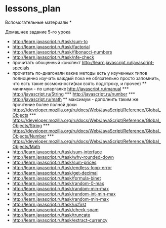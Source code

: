 # lessons_plan
Вспомогательные материалы
* 

Домашнее задание 5-го урока
* http://learn.javascript.ru/task/sum-to
* http://learn.javascript.ru/task/factorial
* http://learn.javascript.ru/task/fibonacci-numbers
* http://learn.javascript.ru/task/nfe-check
* прочитать обощенный конспект http://learn.javascript.ru/javascript-specials
* прочитать по-диагонали какие методы есть у изученных типов
полноценно изучать каждый пока не обязательно
просто запомнить, что есть такие возможности(как взять подстроку, и прочее)
** минимум - по шпаргалке http://javascript.ru/manual
*** http://javascript.ru/String
*** http://javascript.ru/number
*** http://javascript.ru/math
** максимум - дополнить таким же прочтение более полной доки
https://developer.mozilla.org/ru/docs/Web/JavaScript/Reference/Global_Objects
*** https://developer.mozilla.org/ru/docs/Web/JavaScript/Reference/Global_Objects/String
*** https://developer.mozilla.org/ru/docs/Web/JavaScript/Reference/Global_Objects/Number
*** https://developer.mozilla.org/ru/docs/Web/JavaScript/Reference/Global_Objects/Math
* http://learn.javascript.ru/task/sum-interface
* http://learn.javascript.ru/task/why-rounded-down
* http://learn.javascript.ru/task/sum-prices
* http://learn.javascript.ru/task/endless-loop-error
* http://learn.javascript.ru/task/get-decimal
* http://learn.javascript.ru/task/formula-binet
* http://learn.javascript.ru/task/random-0-max
* http://learn.javascript.ru/task/random-min-max
* http://learn.javascript.ru/task/random-int-min-max
* http://learn.javascript.ru/task/random-min-max
* http://learn.javascript.ru/task/ucfirst
* http://learn.javascript.ru/task/check-spam
* http://learn.javascript.ru/task/truncate
* http://learn.javascript.ru/task/extract-currency
